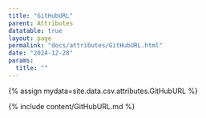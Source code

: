 ```yaml
---
title: "GitHubURL"
parent: Attributes
datatable: true
layout: page
permalink: "docs/attributes/GitHubURL.html"
date: "2024-12-28"
params:
  title: ""
---
```

{% assign mydata=site.data.csv.attributes.GitHubURL %} 

{% include content/GitHubURL.md %}
